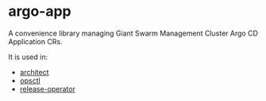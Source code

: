 # argo-app

A convenience library managing Giant Swarm Management Cluster Argo CD Application CRs.

It is used in:

- [architect](https://github.com/giantswarm/architect/)
- [opsctl](https://github.com/giantswarm/opsctl/)
- [release-operator](https://github.com/giantswarm/release-operator/)
